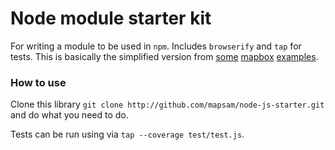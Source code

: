# Node module starter kit

For writing a module to be used in `npm`. Includes `browserify` and `tap` for tests. This is basically the simplified version from [some](https://github.com/mapbox/geojson-normalize) [mapbox](https://github.com/mapbox/geojson-flatten) [examples](https://github.com/mapbox/geojson.io/blob/gh-pages/test/user.js).

### How to use

Clone this library `git clone http://github.com/mapsam/node-js-starter.git` and do what you need to do.

Tests can be run using via `tap --coverage test/test.js`.